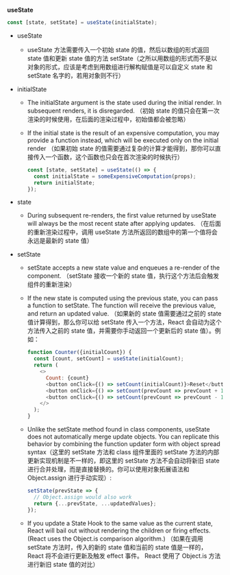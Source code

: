 **useState**

```javascript
const [state, setState] = useState(initialState);
```
  * useState
    * useState 方法需要传入一个初始 state 的值，然后以数组的形式返回 state 值和更新 state 值的方法 setState（之所以用数组的形式而不是以对象的形式，应该是考虑到用数组进行解构赋值是可以自定义 state 和 setState 名字的，若用对象则不行）

  * initialState
    * The initialState argument is the state used during the initial render. In subsequent renders, it is disregarded.
    （初始 state 的值只会在第一次渲染的时候使用，在后面的渲染过程中，初始值都会被忽略）

    * If the initial state is the result of an expensive computation, you may provide a function instead, which will be executed only on the initial render
    （如果初始 state 的值需要通过复杂的计算才能得到，那你可以直接传入一个函数，这个函数也只会在首次渲染的时候执行）
      ```javascript
      const [state, setState] = useState(() => {
        const initialState = someExpensiveComputation(props);
        return initialState;
      });
      ```

  * state
    * During subsequent re-renders, the first value returned by useState will always be the most recent state after applying updates.
    （在后面的重新渲染过程中，调用 useState 方法所返回的数组中的第一个值将会永远是最新的 state 值）

  * setState
    * setState accepts a new state value and enqueues a re-render of the component.
    （setState 接收一个新的 state 值，执行这个方法后会触发组件的重新渲染）

    * If the new state is computed using the previous state, you can pass a function to setState. The function will receive the previous value, and return an updated value. （如果新的 state 值需要通过之前的 state 值计算得到，那么你可以给 setState 传入一个方法，React 会自动为这个方法传入之前的 state 值，并需要你手动返回一个更新后的 state 值）。例如：
      ```javascript
      function Counter({initialCount}) {
        const [count, setCount] = useState(initialCount);
        return (
          <>
            Count: {count}
            <button onClick={() => setCount(initialCount)}>Reset</button>
            <button onClick={() => setCount(prevCount => prevCount + 1)}>+</button>
            <button onClick={() => setCount(prevCount => prevCount - 1)}>-</button>
          </>
        );
      }
      ```

    * Unlike the setState method found in class components, useState does not automatically merge update objects. You can replicate this behavior by combining the function updater form with object spread syntax（这里的 setState 方法和 class 组件里面的 setState 方法的内部更新实现机制是不一样的，即这里的 setState 方法不会自动将新旧 state 进行合并处理，而是直接替换的。你可以使用对象拓展语法和 Object.assign 进行手动实现）:
      ```javascript
      setState(prevState => {
        // Object.assign would also work
        return {...prevState, ...updatedValues};
      });
      ```
    * If you update a State Hook to the same value as the current state, React will bail out without rendering the children or firing effects. (React uses the Object.is comparison algorithm.)
    （如果在调用 setState 方法时，传入的新的 state 值和当前的 state 值是一样的，React 将不会进行更新及触发 effect 事件。 React 使用了 Object.is 方法进行新旧 state 值的对比）
  
